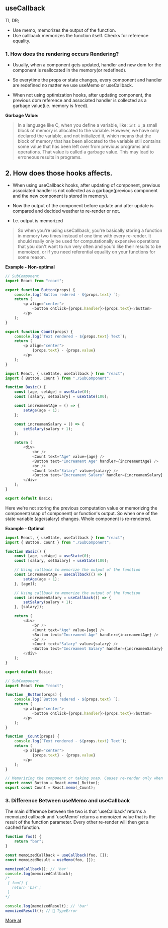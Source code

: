 ## useCallback

Tl, DR;

-   Use memo, memorizes the output of the function.
-   Use calllback memorizes the function itself. Checks for reference equality.

### 1. How does the rendering occurs Rendering?

-   Usually, when a component gets updated, handler and new dom for the component is reallocated in the memory(or redefined).

-   So everytime the props or state changes, every component and handler are redefined no matter we use useMemo or useCallback.

-   When not using optimization hooks, after updating component, the previous dom reference and associated handler is collected as a garbage value(i.e. memory is freed).

**Garbage Value:**

> In a language like C, when you define a variable, like: `int x` ;a small block of memory is allocated to the variable.
> However, we have only declared the variable, and not initialized it, which means that the block of memory that has been allocated to the variable still contains some value that has been left over from previous programs and operations. That value is called a garbage value. This may lead to erroneous results in programs.

## 2. How does those hooks affects.

-   When using useCallback hooks, after updating of component, previous associated handler is not collected as a garbage(previous component and the new component is stored in memory).

-   Now the output of the component before update and after update is compared and decided weather to re-render or not.

-   I.e. output is memorized

> So when you're using useCallback, you're basically storing a function in memory two times instead of one time with every re-render. It should really only be used for computationally expensive operations that you don't want to run very often and you'd like their results to be memoized, or if you need referential equality on your functions for some reason.

**Example - Non-optimal**

```js
// SubComponent
import React from "react";

export function Button(props) {
    console.log(`Button redered - ${props.text} `);
    return (
        <p align="center">
            <button onClick={props.handler}>{props.text}</button>
        </p>
    );
}

export function Count(props) {
    console.log(`Text rendered - ${props.text} Text`);
    return (
        <p align="center">
            {props.text} - {props.value}
        </p>
    );
}
```

```js
import React, { useState, useCallback } from "react";
import { Button, Count } from "./SubComponent";

function Basic() {
    const [age, setAge] = useState(0);
    const [salary, setSalary] = useState(100);

    const increamentAge = () => {
        setAge(age + 1);
    };

    const increamenSalary = () => {
        setSalary(salary + 1);
    };

    return (
        <div>
            <br />
            <Count text="Age" value={age} />
            <Button text="Increament Age" handler={increamentAge} />
            <br />
            <Count text="Salary" value={salary} />
            <Button text="Increament Salary" handler={increamenSalary} />
        </div>
    );
}

export default Basic;
```

Here we're not storing the previous computation value or memorizing the component(snap of component)
or function's output. So when one of the state variable (age/salary) changes. Whole component is re-rendered.

**Example - Optimal**

```js
import React, { useState, useCallback } from "react";
import { Button, Count } from "./SubComponent";

function Basic() {
    const [age, setAge] = useState(0);
    const [salary, setSalary] = useState(100);

    // Using callback to memorize the output of the function
    const increamentAge = useCallback(() => {
        setAge(age + 1);
    }, [age]);

    // Using callback to memorize the output of the function
    const increamenSalary = useCallback(() => {
        setSalary(salary + 1);
    }, [salary]);

    return (
        <div>
            <br />
            <Count text="Age" value={age} />
            <Button text="Increament Age" handler={increamentAge} />
            <br />
            <Count text="Salary" value={salary} />
            <Button text="Increament Salary" handler={increamenSalary} />
        </div>
    );
}

export default Basic;
```

```js
// SubComponent
import React from "react";

function _Button(props) {
    console.log(`Button redered - ${props.text} `);
    return (
        <p align="center">
            <button onClick={props.handler}>{props.text}</button>
        </p>
    );
}

function _Count(props) {
    console.log(`Text rendered - ${props.text} Text`);
    return (
        <p align="center">
            {props.text} - {props.value}
        </p>
    );
}

// Memorizing the component or taking snap. Causes re-render only when props changes.
export const Button = React.memo(_Button);
export const Count = React.memo(_Count);
```

### 3. Difference Between useMemo and useCallback

The main difference between the two is that 'useCallback' returns a memoized callback and 'useMemo' returns a memoized value that is the result of the function parameter. Every other re-render will then get a cached function.

```js
function foo() {
    return "bar";
}

const memoizedCallback = useCallback(foo, []);
const memoizedResult = useMemo(foo, []);

memoizedCallback(); // 'bar'
console.log(memoizedCallback);
/* 
 ƒ foo() {
   return 'bar';
 }
*/

console.log(memoizedResult); // 'bar'
memoizedResult(); // 🔴 TypeError
```

[More at](https://medium.com/@jan.hesters/usecallback-vs-usememo-c23ad1dc60)
